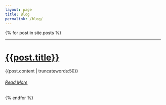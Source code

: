 ```yaml
---
layout: page
title: Blog
permalink: /blog/
---
```


{% for post in site.posts %}

<hr>

# [{{post.title}}]({{site.baseurl}}{{post.url}})

{{post.content | truncatewords:50}}

###### [Read More]({{site.baseurl}}{{post.url}})

{% endfor %}

